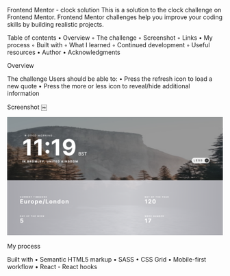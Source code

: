 Frontend Mentor - clock solution This is a solution to the clock challenge on
Frontend Mentor. Frontend Mentor challenges help you improve your coding skills
by building realistic projects.

Table of contents • Overview ◦ The challenge ◦ Screenshot ◦ Links • My process ◦
Built with ◦ What I learned ◦ Continued development ◦ Useful resources • Author
• Acknowledgments

Overview

The challenge Users should be able to: • Press the refresh icon to load a new
quote • Press the more or less icon to reveal/hide additional information

Screenshot ￼

![](/public/images/screenshots/desktop.png)

My process

Built with • Semantic HTML5 markup • SASS • CSS Grid • Mobile-first workflow •
React - React hooks
